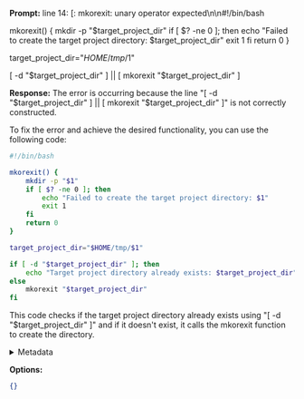 **Prompt:**
 line 14: [: mkorexit: unary operator expected\n\n#!/bin/bash

mkorexit() {
    mkdir -p "$target_project_dir"
    if [ $? -ne 0 ]; then
        echo "Failed to create the target project directory: $target_project_dir"
        exit 1
    fi
    return 0
}

target_project_dir="$HOME/tmp/$1"

[ -d "$target_project_dir" ] || [ mkorexit "$target_project_dir" ]

**Response:**
The error is occurring because the line "[ -d "$target_project_dir" ] || [ mkorexit "$target_project_dir" ]" is not correctly constructed.

To fix the error and achieve the desired functionality, you can use the following code:

```bash
#!/bin/bash

mkorexit() {
    mkdir -p "$1"
    if [ $? -ne 0 ]; then
        echo "Failed to create the target project directory: $1"
        exit 1
    fi
    return 0
}

target_project_dir="$HOME/tmp/$1"

if [ -d "$target_project_dir" ]; then
    echo "Target project directory already exists: $target_project_dir"
else
    mkorexit "$target_project_dir"
fi
```

This code checks if the target project directory already exists using "[ -d "$target_project_dir" ]" and if it doesn't exist, it calls the mkorexit function to create the directory.

<details><summary>Metadata</summary>

- Duration: 9440 ms
- Datetime: 2023-09-12T16:18:41.377511
- Model: gpt-3.5-turbo-0613

</details>

**Options:**
```json
{}
```

